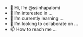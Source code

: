 - 👋 Hi, I’m @ssinhapalomi
- 👀 I’m interested in ...
- 🌱 I’m currently learning ...
- 💞️ I’m looking to collaborate on ...
- 📫 How to reach me ...

<!---
ssinhapalomi/ssinhapalomi is a ✨ special ✨ repository because its `README.md` (this file) appears on your GitHub profile.
You can click the Preview link to take a look at your changes.
--->
